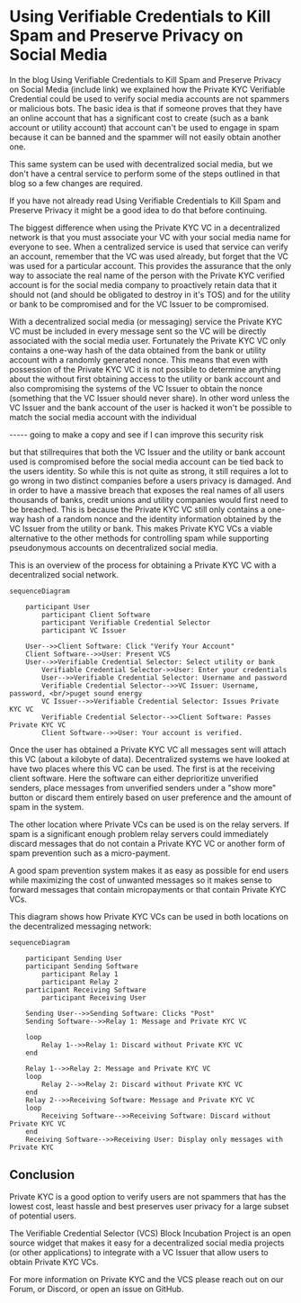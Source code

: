 # Using Verifiable Credentials to Kill Spam and Preserve Privacy on Social Media

In the blog Using Verifiable Credentials to Kill Spam and Preserve Privacy on Social Media (include link) we explained how the Private KYC Verifiable Credential could be used to verify social media accounts are not spammers or malicious bots. The basic idea is that if someone proves that they have an online account that has a significant cost to create (such as a bank account or utility account) that account can't be used to engage in spam because it can be banned and the spammer will not easily obtain another one.

This same system can be used with decentralized social media, but we don't have a central service to perform some of the steps outlined in that blog so a few changes are required. 

If you have not already read Using Verifiable Credentials to Kill Spam and Preserve Privacy it might be a good idea to do that before continuing.

The biggest difference when using the Private KYC VC in a decentralized network is that you must associate your VC with your social media name for everyone to see. When a centralized service is used that service can verify an account, remember that the VC was used already, but forget that the VC was used for a particular account. This provides the assurance that the only way to associate the real name of the person with the Private KYC verified account is for the social media company to proactively retain data that it should not (and should be obligated to destroy in it's TOS) and for the utility or bank to be compromised and for the VC Issuer to be compromised.

With a decentralized social media (or messaging) service the Private KYC VC must be included in every message sent so the VC will be directly associated with the social media user. Fortunately the Private KYC VC only contains a one-way hash of the data obtained from the bank or utility account with a randomly generated nonce. This means that even with possession of the Private KYC VC it is not possible to determine anything about the without first obtaining access to the utility or bank account and also compromising the systems of the VC Issuer to obtain the nonce (something that the VC Issuer should never share). In other word unless the VC Issuer and the bank account of the user is hacked it won't be possible to match the social media account with the individual 

----- going to make a copy and see if I can improve this security risk

but that stillrequires that both the VC Issuer and the utility or bank account used is compromised before the social media account can be tied back to the users identity. So while this is not quite as strong, it still requires a lot to go wrong in two distinct companies before a users privacy is damaged. And in order to have a massive breach that exposes the real names of all users thousands of banks, credit unions and utility companies would first need to be breached. This is because the Private KYC VC still only contains a one-way hash of a random nonce and the identity information obtained by the VC Issuer from the utility or bank. This makes Private KYC VCs a viable alternative to the other methods for controlling spam while supporting pseudonymous accounts on decentralized social media.

This is an overview of the process for obtaining a Private KYC VC with a decentralized social network.


```mermaid
sequenceDiagram

	participant User
        participant Client Software
        participant Verifiable Credential Selector 
        participant VC Issuer

	User-->>Client Software: Click "Verify Your Account"
	Client Software-->>User: Present VCS
	User-->>Verifiable Credential Selector: Select utility or bank 
        Verifiable Credential Selector->>User: Enter your credentials
        User-->>Verifiable Credential Selector: Username and password
        Verifiable Credential Selector-->>VC Issuer: Username, password, <br/>puget sound energy
        VC Issuer-->>Verifiable Credential Selector: Issues Private KYC VC
        Verifiable Credential Selector-->>Client Software: Passes Private KYC VC
        Client Software-->>User: Your account is verified. 

```

Once the user has obtained a Private KYC VC all messages sent will attach this VC (about a kilobyte of data). Decentralized systems we have looked at have two places where this VC can be used. The first is at the receiving client software. Here the software can either deprioritize unverified senders, place messages from unverified senders under a "show more" button or discard them entirely based on user preference and the amount of spam in the system. 

The other location where Private VCs can be used is on the relay servers. If spam is a significant enough problem relay servers could immediately discard messages that do not contain a Private KYC VC or another form of spam prevention such as a micro-payment.

A good spam prevention system makes it as easy as possible for end users while maximizing the cost of unwanted messages so it makes sense to forward messages that contain micropayments or that contain Private KYC VCs.

This diagram shows how Private KYC VCs can be used in both locations on the decentralized messaging network: 


```mermaid
sequenceDiagram

	participant Sending User
	participant Sending Software
        participant Relay 1
        participant Relay 2
	participant Receiving Software
        participant Receiving User

	Sending User-->>Sending Software: Clicks "Post"
	Sending Software-->>Relay 1: Message and Private KYC VC

	loop
		Relay 1-->>Relay 1: Discard without Private KYC VC
	end

	Relay 1-->>Relay 2: Message and Private KYC VC
	loop
		Relay 2-->>Relay 2: Discard without Private KYC VC
	end
	Relay 2-->>Receiving Software: Message and Private KYC VC
	loop
		Receiving Software-->>Receiving Software: Discard without Private KYC VC
	end
	Receiving Software-->>Receiving User: Display only messages with Private KYC

```

## Conclusion

Private KYC is a good option to verify users are not spammers that has the lowest cost, least hassle and 
best preserves user privacy for a large subset of potential users. 

The Verifiable Credential Selector (VCS) Block Incubation Project is an open source widget
that makes it easy for a decentralized social media projects (or other applications) to integrate with a VC Issuer
that allow users to obtain Private KYC VCs.

For more information on Private KYC and the VCS please reach out on our Forum, or Discord, or open an issue on GitHub.




















